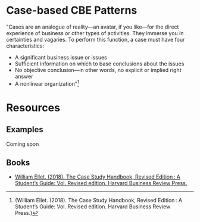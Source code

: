 # Case-based CBE Patterns

"Cases are an analogue of reality—an avatar, if you like—for the direct experience of business
or other types of activities. They immerse you in certainties and vagaries. To perform this
function, a case must have four characteristics:

- A significant business issue or issues
- Sufficient information on which to base conclusions about the issues
- No objective conclusion—in other words, no explicit or implied right answer
- A nonlinear organization"[^1]


[^1]: (William Ellet. (2018). The Case Study Handbook, Revised Edition : A Student’s Guide: Vol. Revised edition. Harvard Business Review Press.)

# Resources
## Examples
Coming soon
## Books
- [William Ellet. (2018). The Case Study Handbook, Revised Edition : A Student’s Guide: Vol. Revised edition. Harvard Business Review Press.](https://search.ebscohost.com/login.aspx?direct=true&db=nlebk&AN=1797860&site=eds-live&scope=site&authtype=sso&custid=ns017578)
